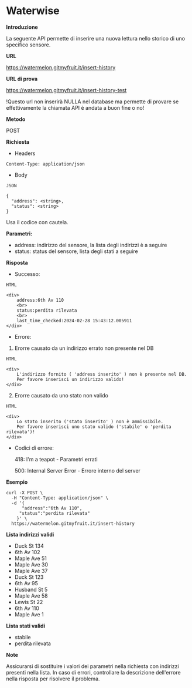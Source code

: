 # Waterwise

**Introduzione**

La seguente API permette di inserire una nuova lettura nello storico di uno specifico sensore.

**URL**

https://watermelon.gitmyfruit.it/insert-history

**URL di prova**

https://watermelon.gitmyfruit.it/insert-history-test

!Questo url non inserirà NULLA nel database ma permette di provare se effettivamente la chiamata API è andata a buon fine o no!

**Metodo**

POST

**Richiesta**

* Headers

```
Content-Type: application/json 
```

* Body 
```
JSON

{
  "address": <string>,
  "status": <string>
}
```

Usa il codice con cautela.

**Parametri:**

* address: indirizzo del sensore, la lista degli indirizzi è a seguire
* status: status del sensore, lista degli stati a seguire


**Risposta**

* Successo:

```
HTML

<div> 
    address:6th Av 110 
    <br> 
    status:perdita rilevata
    <br> 
    last_time_checked:2024-02-28 15:43:12.005911
</div>
```


* Errore:


1) Erorre causato da un indirizzo errato non presente nel DB
```
HTML

<div> 
    L'indirizzo fornito ( 'address inserito' ) non è presente nel DB. 
    Per favore inserisci un indirizzo valido! 
</div>
```

2) Erorre causato da uno stato non valido
```
HTML

<div> 
    Lo stato inserito ('stato inserito' ) non è ammissibile. 
    Per favore inserisci uno stato valido ('stabile' o 'perdita rilevata')! 
</div>
```

* Codici di errore:

    418: I'm a teapot - Parametri errati

    500: Internal Server Error - Errore interno del server

**Esempio**

```
curl -X POST \
  -H "Content-Type: application/json" \
  -d '{
      "address":"6th Av 110",
     "status":"perdita rilevata"
    }' \
  https://watermelon.gitmyfruit.it/insert-history
```

**Lista indirizzi validi**

* Duck St 134
* 6th Av 102
* Maple Ave 51
* Maple Ave 30
* Maple Ave 37
* Duck St 123
* 6th Av 95
* Husband St 5
* Maple Ave 58
* Lewis St 22
* 6th Av 110
* Maple Ave 1


**Lista stati validi**

* stabile
* perdita rilevata

  

**Note**

Assicurarsi di sostituire i valori dei parametri nella richiesta con indirizzi presenti nella lista.
In caso di errori, controllare la descrizione dell'errore nella risposta per risolvere il problema.
